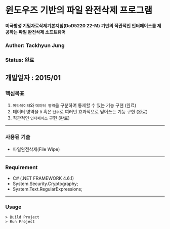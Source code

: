 # 윈도우즈 기반의 파일 완전삭제 프로그램
#### 미국방성 기밀자료삭제기본지침(DoD5220 22-M) 기반의 직관적인 인터페이스를 제공하는 파일 완전삭제 소프트웨어

### Author: Tackhyun Jung

### Status: 완료

## 개발일자 : 2015/01

### 핵심목표
1) `메타데이터`와 `데이터 영역`을 구분하여 통제할 수 있는 기능 구현 (완료)
2) 데이터 영역을 `0` 혹은 `난수`로 여러번 효과적으로 덮어쓰는 기능 구현 (완료)
3) 직관적인 `인터페이스` 구현 (완료)

---

### 사용된 기술
* 파일완전삭제(File Wipe)

---

### Requirement
* C# (.NET FRAMEWORK 4.6.1)
* System.Security.Cryptography;
* System.Text.RegularExpressions;

---

### Usage

```
> Build Project
> Run Project
```
